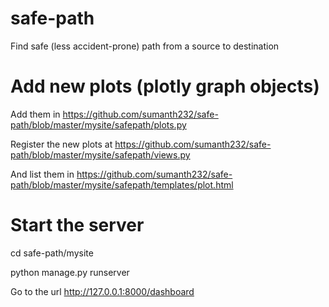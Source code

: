 # safe-path
Find safe (less accident-prone) path from a source to destination

# Add new plots (plotly graph objects)

Add them in https://github.com/sumanth232/safe-path/blob/master/mysite/safepath/plots.py

Register the new plots at https://github.com/sumanth232/safe-path/blob/master/mysite/safepath/views.py

And list them in https://github.com/sumanth232/safe-path/blob/master/mysite/safepath/templates/plot.html

# Start the server

cd safe-path/mysite

python manage.py runserver

Go to the url http://127.0.0.1:8000/dashboard 


